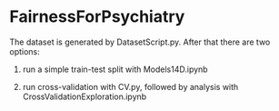 # FairnessForPsychiatry

The dataset is generated by DatasetScript.py. After that there are two options:

1. run a simple train-test split with Models14D.ipynb

2. run cross-validation with CV.py, followed by analysis with CrossValidationExploration.ipynb
